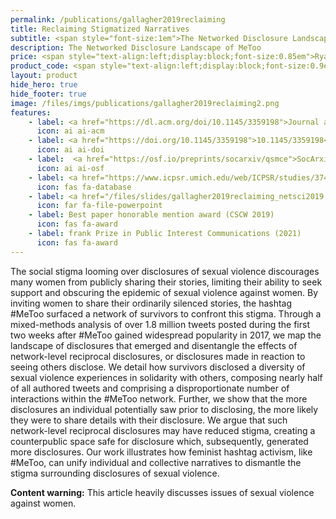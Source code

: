 ```yaml
---
permalink: /publications/gallagher2019reclaiming
title: Reclaiming Stigmatized Narratives
subtitle: <span style="font-size:1em">The Networked Disclosure Landscape of <span>#</span>MeToo</span>
description: The Networked Disclosure Landscape of MeToo
price: <span style="text-align:left;display:block;font-size:0.85em">Ryan J. Gallagher, Elizabeth Stowell, Andrea G. Parker, Brooke Foucault Welles</span>
product_code: <span style="text-align:left;display:block;font-size:0.9em">Proceedings of the ACM<span>:</span> Human-Computer Interaction, CSCW, 2019</span>
layout: product
hide_hero: true
hide_footer: true
image: /files/imgs/publications/gallagher2019reclaiming2.png
features:
    - label: <a href="https://dl.acm.org/doi/10.1145/3359198">Journal article</a>
      icon: ai ai-acm
    - label: <a href="https://doi.org/10.1145/3359198">10.1145/3359198</a>
      icon: ai ai-doi
    - label:  <a href="https://osf.io/preprints/socarxiv/qsmce">SocArxiv preprint (open access)</a>
      icon: ai ai-osf
    - label: <a href="https://www.icpsr.umich.edu/web/ICPSR/studies/37447">Data (restricted use agreement)</a>
      icon: fas fa-database
    - label: <a href="/files/slides/gallagher2019reclaiming_netsci2019.pdf">Slides</a>
      icon: far fa-file-powerpoint
    - label: Best paper honorable mention award (CSCW 2019)
      icon: fas fa-award
    - label: frank Prize in Public Interest Communications (2021)
      icon: fas fa-award
---
```


The social stigma looming over disclosures of sexual violence discourages many women from publicly sharing their stories, limiting their ability to seek support and obscuring the epidemic of sexual violence against women. By inviting women to share their ordinarily silenced stories, the hashtag #MeToo surfaced a network of survivors to confront this stigma. Through a mixed-methods analysis of over 1.8 million tweets posted during the first two weeks after #MeToo gained widespread popularity in 2017, we map the landscape of disclosures that emerged and disentangle the effects of network-level reciprocal disclosures, or disclosures made in reaction to seeing others disclose. We detail how survivors disclosed a diversity of sexual violence experiences in solidarity with others, composing nearly half of all authored tweets and comprising a disproportionate number of interactions within the #MeToo network. Further, we show that the more disclosures an individual potentially saw prior to disclosing, the more likely they were to share details with their disclosure. We argue that such network-level reciprocal disclosures may have reduced stigma, creating a counterpublic space safe for disclosure which, subsequently, generated more disclosures. Our work illustrates how feminist hashtag activism, like #MeToo, can unify individual and collective narratives to dismantle the stigma surrounding disclosures of sexual violence.

**Content warning:** This article heavily discusses issues of sexual violence against women.
